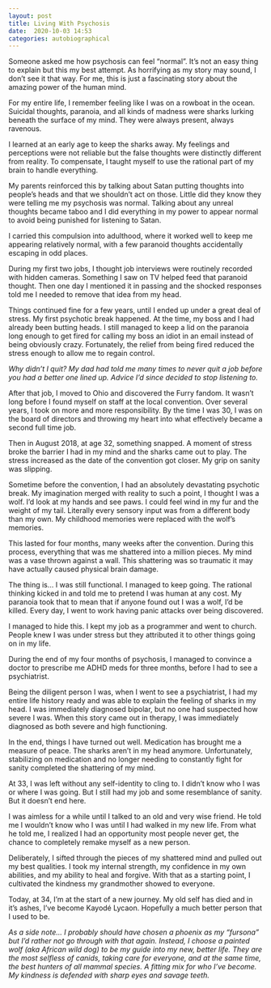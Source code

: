 ```yaml
---
layout: post
title: Living With Psychosis
date:  2020-10-03 14:53
categories: autobiographical
---
```

<p class="author">Someone asked me how psychosis can feel “normal”. It’s not an easy thing to explain but this my best attempt. As horrifying as my story may sound, I don’t see it that way. For me, this is just a fascinating story about the amazing power of the human mind.</p>

For my entire life, I remember feeling like I was on a rowboat in the ocean. Suicidal thoughts, paranoia, and all kinds of madness were sharks lurking beneath the surface of my mind. They were always present, always ravenous.

I learned at an early age to keep the sharks away. My feelings and perceptions were not reliable but the false thoughts were distinctly different from reality. To compensate, I taught myself to use the rational part of my brain to handle everything.

My parents reinforced this by talking about Satan putting thoughts into people’s heads and that we shouldn’t act on those. Little did they know they were telling me my psychosis was normal. Talking about any unreal thoughts became taboo and I did everything in my power to appear normal to avoid being punished for listening to Satan.

I carried this compulsion into adulthood, where it worked well to keep me appearing relatively normal, with a few paranoid thoughts accidentally escaping in odd places.

During my first two jobs, I thought job interviews were routinely recorded with hidden cameras. Something I saw on TV helped feed that paranoid thought. Then one day I mentioned it in passing and the shocked responses told me I needed to remove that idea from my head.

Things continued fine for a few years, until I ended up under a great deal of stress. My first psychotic break happened. At the time, my boss and I had already been butting heads. I still managed to keep a lid on the paranoia long enough to get fired for calling my boss an idiot in an email instead of being obviously crazy. Fortunately, the relief from being fired reduced the stress enough to allow me to regain control.

*Why didn’t I quit? My dad had told me many times to never quit a job before you had a better one lined up. Advice I’d since decided to stop listening to.*

After that job, I moved to Ohio and discovered the Furry fandom. It wasn’t long before I found myself on staff at the local convention. Over several years, I took on more and more responsibility. By the time I was 30, I was on the board of directors and throwing my heart into what effectively became a second full time job.

Then in August 2018, at age 32, something snapped. A moment of stress broke the barrier I had in my mind and the sharks came out to play. The stress increased as the date of the convention got closer. My grip on sanity was slipping.

Sometime before the convention, I had an absolutely devastating psychotic break. My imagination merged with reality to such a point, I thought I was a wolf. I’d look at my hands and see paws. I could feel wind in my fur and the weight of my tail. Literally every sensory input was from a different body than my own. My childhood memories were replaced with the wolf’s memories.

This lasted for four months, many weeks after the convention. During this process, everything that was me shattered into a million pieces. My mind was a vase thrown against a wall. This shattering was so traumatic it may have actually caused physical brain damage.

The thing is… I was still functional. I managed to keep going. The rational thinking kicked in and told me to pretend I was human at any cost. My paranoia took that to mean that if anyone found out I was a wolf, I’d be killed. Every day, I went to work having panic attacks over being discovered.

I managed to hide this. I kept my job as a programmer and went to church. People knew I was under stress but they attributed it to other things going on in my life.

During the end of my four months of psychosis, I managed to convince a doctor to prescribe me ADHD meds for three months, before I had to see a psychiatrist.

Being the diligent person I was, when I went to see a psychiatrist, I had my entire life history ready and was able to explain the feeling of sharks in my head. I was immediately diagnosed bipolar, but no one had suspected how severe I was. When this story came out in therapy, I was immediately diagnosed as both severe and high functioning.

In the end, things I have turned out well. Medication has brought me a measure of peace. The sharks aren’t in my head anymore. Unfortunately, stabilizing on medication and no longer needing to constantly fight for sanity completed the shattering of my mind.

At 33, I was left without any self-identity to cling to. I didn’t know who I was or where I was going. But I still had my job and some resemblance of sanity. But it doesn’t end here.

I was aimless for a while until I talked to an old and very wise friend. He told me I wouldn’t know who I was until I had walked in my new life. From what he told me, I realized I had an opportunity most people never get, the chance to completely remake myself as a new person.

Deliberately, I sifted through the pieces of my shattered mind and pulled out my best qualities. I took my internal strength, my confidence in my own abilities, and my ability to heal and forgive. With that as a starting point, I cultivated the kindness my grandmother showed to everyone.

Today, at 34, I’m at the start of a new journey. My old self has died and in it’s ashes, I’ve become Kayodé Lycaon. Hopefully a much better person that I used to be.

*As a side note… I probably should have chosen a phoenix as my “fursona” but I’d rather not go through with that again. Instead, I choose a painted wolf (aka African wild dog) to be my guide into my new, better life. They are the most selfless of canids, taking care for everyone, and at the same time, the best hunters of all mammal species. A fitting mix for who I’ve become. My kindness is defended with sharp eyes and savage teeth.*